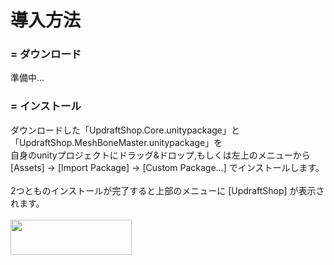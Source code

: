 # <a name="install_top">導入方法</a>

### <a name="download">= ダウンロード<br></a>
準備中...<br>

### <a name="download">= インストール<br></a>
ダウンロードした「UpdraftShop.Core.unitypackage」と「UpdraftShop.MeshBoneMaster.unitypackage」を<br>
自身のunityプロジェクトにドラッグ&ドロップ,もしくは左上のメニューから<br>
[Assets] → [Import Package] → [Custom Package...] でインストールします。<br>
<br>
2つとものインストールが完了すると上部のメニューに [UpdraftShop] が表示されます。<br>
<br>
<img src="/updraftshop/meshbonemaster/images/usage/menu_updraftshop.png" style="width: 194px; height: 56px;">